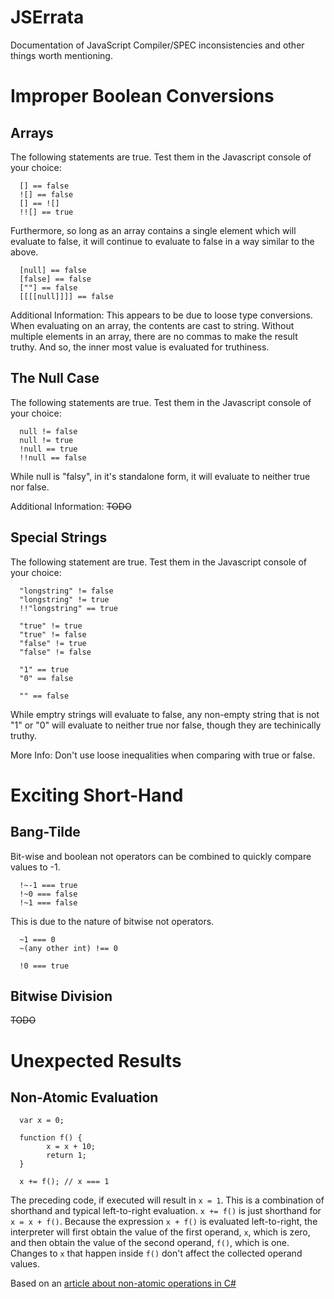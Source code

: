 JSErrata
========

Documentation of JavaScript Compiler/SPEC inconsistencies and other things worth mentioning.

# Improper Boolean Conversions

## Arrays

The following statements are true.  Test them in the Javascript console of your choice:

      [] == false
      ![] == false
      [] == ![]
      !![] == true

Furthermore, so long as an array contains a single element which will evaluate to false, it will continue to evaluate to false in a way similar to the above.

      [null] == false
      [false] == false
      [""] == false
      [[[[null]]]] == false

Additional Information: This appears to be due to loose type conversions.  When evaluating on an array, the contents are cast to string.  Without multiple elements in an array, there are no commas to make the result truthy.  And so, the inner most value is evaluated for truthiness.

## The Null Case

The following statements are true. Test them in the Javascript console of your choice:

      null != false
      null != true
      !null == true
      !!null == false

While null is "falsy", in it's standalone form, it will evaluate to neither true nor false.

Additional Information: ~~TODO~~

## Special Strings

The following statement are true. Test them in the Javascript console of your choice:

      "longstring" != false
      "longstring" != true
      !!"longstring" == true
    
      "true" != true
      "true" != false
      "false" != true
      "false" != false
    
      "1" == true
      "0" == false
    
      "" == false


While emptry strings will evaluate to false, any non-empty string that is not "1" or "0" will evaluate to neither true nor false, though they are techinically truthy.

More Info: Don't use loose inequalities when comparing with true or false. 

# Exciting Short-Hand

## Bang-Tilde

Bit-wise and boolean not operators can be combined to quickly compare values to -1.

      !~-1 === true
      !~0 === false
      !~1 === false

This is due to the nature of bitwise not operators.

      ~1 === 0
      ~(any other int) !== 0
   
      !0 === true

## Bitwise Division

~~TODO~~

# Unexpected Results

## Non-Atomic Evaluation

      var x = 0;
      
      function f() {
            x = x + 10;
            return 1;
      }
      
      x += f(); // x === 1

The preceding code, if executed will result in `x = 1`. This is a combination of shorthand and typical left-to-right evaluation. `x += f()` is just shorthand for `x = x + f()`. Because the expression `x + f()` is evaluated left-to-right, the interpreter will first obtain the value of the first operand, `x`, which is zero, and then obtain the value of the second operand, `f()`, which is one. Changes to `x` that happen inside `f()` don't affect the collected operand values.

Based on an [article about non-atomic operations in C#](http://blogs.msdn.com/b/oldnewthing/archive/2014/08/14/10549885.aspx)
